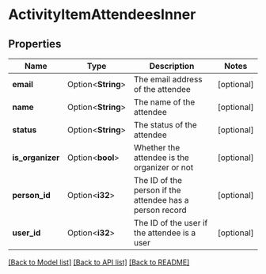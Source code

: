 # ActivityItemAttendeesInner

## Properties

Name | Type | Description | Notes
------------ | ------------- | ------------- | -------------
**email** | Option<**String**> | The email address of the attendee | [optional]
**name** | Option<**String**> | The name of the attendee | [optional]
**status** | Option<**String**> | The status of the attendee | [optional]
**is_organizer** | Option<**bool**> | Whether the attendee is the organizer or not | [optional]
**person_id** | Option<**i32**> | The ID of the person if the attendee has a person record | [optional]
**user_id** | Option<**i32**> | The ID of the user if the attendee is a user | [optional]

[[Back to Model list]](../README.md#documentation-for-models) [[Back to API list]](../README.md#documentation-for-api-endpoints) [[Back to README]](../README.md)


